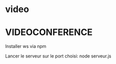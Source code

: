 # video

VIDEOCONFERENCE
===============

Installer ws via npm

Lancer le serveur sur le port choisi:
node serveur.js <PORT>
